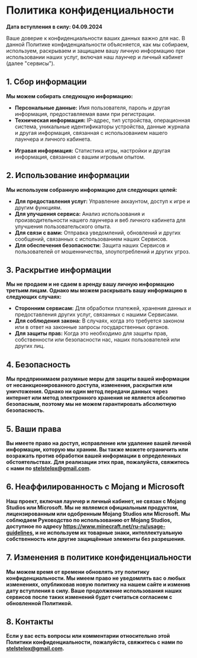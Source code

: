 # Политика конфиденциальности

**Дата вступления в силу: 04.09.2024**

Ваше доверие к конфиденциальности ваших данных важно для нас. В данной Политике конфиденциальности объясняется, как мы собираем, используем, раскрываем и защищаем вашу личную информацию при использовании наших услуг, включая наш лаунчер и личный кабинет (далее "сервисы").

## 1. Сбор информации
**Мы можем собирать следующую информацию:**

- **Персональные данные:** Имя пользователя, пароль и другая информация, предоставляемая вами при регистрации.
- **Техническая информация:** IP-адрес, тип устройства, операционная система, уникальные идентификаторы устройства, данные журнала и другая информация, связанная с использованием нашего лаунчера и личного кабинета.
<!-- Информация о платежах: При совершении покупок или подписок через наши Сервисы мы можем собирать платежные данные, такие как информация о кредитной карте, через наших сторонних платежных процессоров. -->
- **Игравая информация:** Статистика игры, настройки и другая информация, связанная с вашим игровым опытом.
## 2. Использование информации
**Мы используем собранную информацию для следующих целей:**

- **Для предоставления услуг:** Управление аккаунтом, доступ к игре и другим функциям.
- **Для улучшения сервиса:** Анализ использования и производительности нашего лаунчера и веб личного кабинета для улучшения пользовательского опыта.
- **Для связи с вами:** Отправка уведомлений, обновлений и других сообщений, связанных с использованием наших Сервисов.
- **Для обеспечения безопасности:** Защита наших Сервисов и пользователей от мошенничества, злоупотреблений и других угроз.

## 3. Раскрытие информации
**Мы не продаем и не сдаем в аренду вашу личную информацию третьим лицам. Однако мы можем раскрывать вашу информацию в следующих случаях:**

- **Сторонним сервисам:** Для обработки платежей, хранения данных и предоставления других услуг, связанных с нашими Сервисами.
- **Для соблюдения закона:** В случаях, когда это требуется законом или в ответ на законные запросы государственных органов.
- **Для защиты прав:** Когда это необходимо для защиты прав, собственности или безопасности нас, наших пользователей или других лиц.

## 4. Безопасность
**Мы предпринимаем разумные меры для защиты вашей информации от несанкционированного доступа, изменения, раскрытия или уничтожения. Однако ни один метод передачи данных через интернет или метод электронного хранения не является абсолютно безопасным, поэтому мы не можем гарантировать абсолютную безопасность.**

## 5. Ваши права
**Вы имеете право на доступ, исправление или удаление вашей личной информации, которую мы храним. Вы также можете ограничить или возражать против обработки вашей информации в определенных обстоятельствах. Для реализации этих прав, пожалуйста, свяжитесь с нами по stelstelox@gmail.com.**

## 6. Неаффилированность с Mojang и Microsoft
**Наш проект, включая лаунчер и личный кабинет, не связан с Mojang Studios или Microsoft. Мы не являемся официальным продуктом, лицензированным или одобренным Mojang Studios или Microsoft. Мы соблюдаем Руководство по использованию от Mojang Studios, доступное по адресу https://www.minecraft.net/ru-ru/usage-guidelines, и не используем их товарные знаки, интеллектуальную собственность или другие защищённые элементы без разрешения.**

## 7. Изменения в политике конфиденциальности
**Мы можем время от времени обновлять эту политику конфиденциальности. Мы имеем право не уведомлять вас о любых изменениях, опубликовав новую политику на нашем сайте и изменив дату вступления в силу. Ваше продолжение использования наших сервисов после таких изменений будет считаться согласием с обновленной Политикой.**

## 8. Контакты
**Если у вас есть вопросы или комментарии относительно этой Политики конфиденциальности, пожалуйста, свяжитесь с нами по stelstelox@gmail.com.**